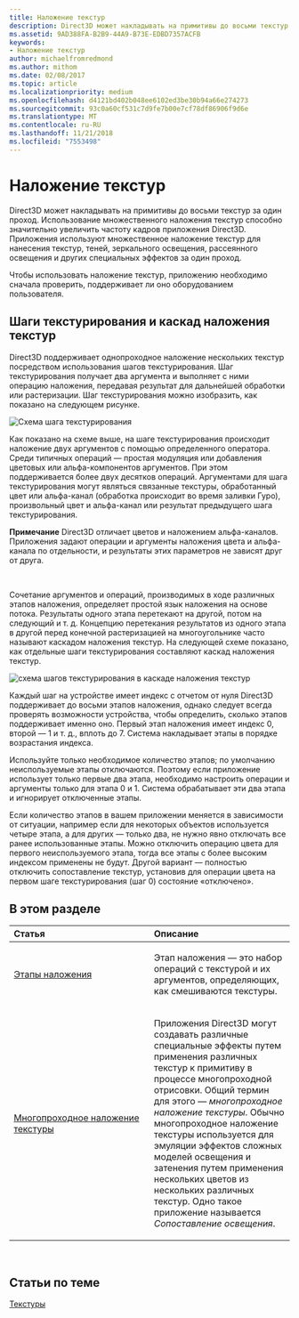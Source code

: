 ```yaml
---
title: Наложение текстур
description: Direct3D может накладывать на примитивы до восьми текстур за один проход.
ms.assetid: 9AD388FA-B2B9-44A9-B73E-EDBD7357ACFB
keywords:
- Наложение текстур
author: michaelfromredmond
ms.author: mithom
ms.date: 02/08/2017
ms.topic: article
ms.localizationpriority: medium
ms.openlocfilehash: d4121bd402b048ee6102ed3be30b94a66e274273
ms.sourcegitcommit: 93c0a60cf531c7d9fe7b00e7cf78df86906f9d6e
ms.translationtype: MT
ms.contentlocale: ru-RU
ms.lasthandoff: 11/21/2018
ms.locfileid: "7553498"
---
```

# <a name="texture-blending"></a>Наложение текстур


Direct3D может накладывать на примитивы до восьми текстур за один проход. Использование множественного наложения текстур способно значительно увеличить частоту кадров приложения Direct3D. Приложения используют множественное наложение текстур для нанесения текстур, теней, зеркального освещения, рассеянного освещения и других специальных эффектов за один проход.

Чтобы использовать наложение текстур, приложению необходимо сначала проверить, поддерживает ли оно оборудованием пользователя.

## <a name="span-idtexture-stages-and-the-texture-blending-cascadespanspan-idtexture-stages-and-the-texture-blending-cascadespanspan-idtexture-stages-and-the-texture-blending-cascadespantexture-stages-and-the-texture-blending-cascade"></a><span id="Texture-Stages-and-the-Texture-Blending-Cascade"></span><span id="texture-stages-and-the-texture-blending-cascade"></span><span id="TEXTURE-STAGES-AND-THE-TEXTURE-BLENDING-CASCADE"></span>Шаги текстурирования и каскад наложения текстур


Direct3D поддерживает однопроходное наложение нескольких текстур посредством использования шагов текстурирования. Шаг текстурирования получает два аргумента и выполняет с ними операцию наложения, передавая результат для дальнейшей обработки или растеризации. Шаг текстурирования можно изобразить, как показано на следующем рисунке.

![Схема шага текстурирования](images/texstg.png)

Как показано на схеме выше, на шаге текстурирования происходит наложение двух аргументов с помощью определенного оператора. Среди типичных операций — простая модуляция или добавления цветовых или альфа-компонентов аргументов. При этом поддерживается более двух десятков операций. Аргументами для шага текстурирования могут являться связанные текстуры, обработанный цвет или альфа-канал (обработка происходит во время заливки Гуро), произвольный цвет и альфа-канал или результат предыдущего шага текстурирования.

**Примечание**  Direct3D отличает цветов и наложением альфа-каналов. Приложения задают операции и аргументы наложения цвета и альфа-канала по отдельности, и результаты этих параметров не зависят друг от друга.

 

Сочетание аргументов и операций, производимых в ходе различных этапов наложения, определяет простой язык наложения на основе потока. Результаты одного этапа перетекают на другой, потом на следующий и т. д. Концепцию перетекания результатов из одного этапа в другой перед конечной растеризацией на многоугольнике часто называют каскадом наложения текстур. На следующей схеме показано, как отдельные шаги текстурирования составляют каскад наложения текстур.

![схема шагов текстурирования в каскаде наложения текстур](images/tcascade.png)

Каждый шаг на устройстве имеет индекс с отчетом от нуля Direct3D поддерживает до восьми этапов наложения, однако следует всегда проверять возможности устройства, чтобы определить, сколько этапов поддерживает именно оно. Первый этап наложения имеет индекс 0, второй — 1 и т. д., вплоть до 7. Система накладывает этапы в порядке возрастания индекса.

Используйте только необходимое количество этапов; по умолчанию неиспользуемые этапы отключаются. Поэтому если приложение использует только первые два этапа, необходимо настроить операции и аргументы только для этапа 0 и 1. Система обрабатывает эти два этапа и игнорирует отключенные этапы.

Если количество этапов в вашем приложении меняется в зависимости от ситуации, например если для некоторых объектов используется четыре этапа, а для других — только два, не нужно явно отключать все ранее использованные этапы. Можно отключить операцию цвета для первого неиспользуемого этапа, тогда все этапы с более высоким индексом применены не будут. Другой вариант — полностью отключить сопоставление текстур, установив для операции цвета на первом шаге текстурирования (шаг 0) состояние «отключено».

## <a name="span-idin-this-sectionspanin-this-section"></a><span id="in-this-section"></span>В этом разделе


<table>
<colgroup>
<col width="50%" />
<col width="50%" />
</colgroup>
<thead>
<tr class="header">
<th align="left">Статья</th>
<th align="left">Описание</th>
</tr>
</thead>
<tbody>
<tr class="odd">
<td align="left"><p><a href="blending-stages.md">Этапы наложения</a></p></td>
<td align="left"><p>Этап наложения — это набор операций с текстурой и их аргументов, определяющих, как смешиваются текстуры.</p></td>
</tr>
<tr class="even">
<td align="left"><p><a href="multipass-texture-blending.md">Многопроходное наложение текстуры</a></p></td>
<td align="left"><p>Приложения Direct3D могут создавать различные специальные эффекты путем применения различных текстур к примитиву в процессе многопроходной отрисовки. Общий термин для этого — <em>многопроходное наложение текстуры</em>. Обычно многопроходное наложение текстуры используется для эмуляции эффектов сложных моделей освещения и затенения путем применения нескольких цветов из нескольких различных текстур. Одно такое приложение называется <em>Сопоставление освещения</em>.</p></td>
</tr>
</tbody>
</table>

 

## <a name="span-idrelated-topicsspanrelated-topics"></a><span id="related-topics"></span>Статьи по теме


[Текстуры](textures.md)

 

 




